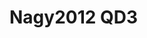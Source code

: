 <a name="material" />

# Nagy2012 QD3
<script type="application/ld+json">
  {
    "@context": "https://schema.org/",
    "@type": "ChemicalSubstance",
    "http://purl.org/dc/terms/conformsTo":
      {
        "@type": "CreativeWork",
        "@id": "https://bioschemas.org/profiles/ChemicalSubstance/0.4-RELEASE/"
      },
    "@id": "https://egonw.github.io/nanowiki/nanowiki129.html#material",
    "name": "Nagy2012 QD3",
    "sameAs": "http://127.0.0.1/mediawiki/index.php/Special:URIResolver/Nagy2012_QD3"
  }
</script>

